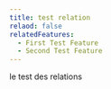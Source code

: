```yaml
---
title: test relation
relaod: false
relatedFeatures:
  - First Test Feature
  - Second Test Feature
---
```

le test des relations
